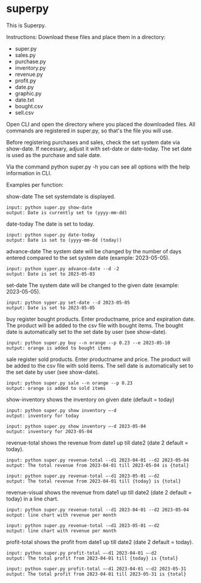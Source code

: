 # superpy

This is Superpy.

Instructions:
Download these files and place them in a directory:
- super.py
- sales.py
- purchase.py
- inventory.py
- revenue.py
- profit.py
- date.py
- graphic.py
- date.txt
- bought.csv
- sell.csv


Open CLI and open the directory where you placed the downloaded files.
All commands are registered in super.py, so that's the file you will use.

Before registering purchases and sales, check the set system date via show-date. If necessary, adjust it with set-date or date-today.
The set date is used as the purchase and sale date.

Via the command python super.py -h you can see all options with the help information in CLI.

Examples per function:


show-date
	The set systemdate is displayed.

	input: python super.py show-date
	output: Date is currently set to (yyyy-mm-dd)
	
date-today
	The date is set to today.

	input: python super.py date-today
	output: Date is set to (yyyy-mm-dd (today))

advance-date
	The system date will be changed by the number of days entered compared to the set system date (example: 2023-05-05).

	input: python syper.py advance-date --d -2
	output: Date is set to 2023-05-03
	
set-date
	The system date will be changed to the given date (example: 2023-05-05).

	input: python syper.py set-date --d 2023-05-05
	output: Date is set to 2023-05-05

buy
	register bought products. Enter productname, price and expiration date.
	The product will be added to the csv file with bought items. The bought date is automatically set to the set date by user (see show-date).

	input: python super.py buy --n orange --p 0.23 --e 2023-05-10
	output: orange is added to bought items

sale
	register sold products. Enter productname and price.
	The product will be added to the csv file with sold items. The sell date is automatically set to the set date by user (see show-date).

	input: python super.py sale --n orange --p 0.23
	output: orange is added to sold items

show-inventory
	shows the inventory on given date (default = today)
	
	input: python super.py show inventory –-d
	output: inventory for today

	input: python super.py show inventory –-d 2023-05-04
	output: inventory for 2023-05-04

revenue-total
	shows the revenue from date1 up till date2 (date 2 default = today).

	input: python super.py revenue-total --d1 2023-04-01 --d2 2023-05-04
	output: The total revenue from 2023-04-01 till 2023-05-04 is {total}

	input: python super.py revenue-total –-d1 2023-05-01 –-d2
	output: The total revenue from 2023-04-01 till {today} is {total}

revenue-visual
	shows the revenue from date1 up till date2 (date 2 default = today) in a line chart.

	input: python super.py revenue-total --d1 2023-04-01 --d2 2023-05-04
	output: line chart with revenue per month

	input: python super.py revenue-total -–d1 2023-05-01 –-d2
	output: line chart with revenue per month

profit-total
	shows the profit from date1 up till date2 (date 2 default = today).

	input: python super.py profit-total –-d1 2023-04-01 –-d2 
	output: The total profit from 2023-04-01 till {today} is {total}

	input: python super.py profit-total –-d1 2023-04-01 –-d2 2023-05-31
	output: The total profit from 2023-04-01 till 2023-05-31 is {total}
